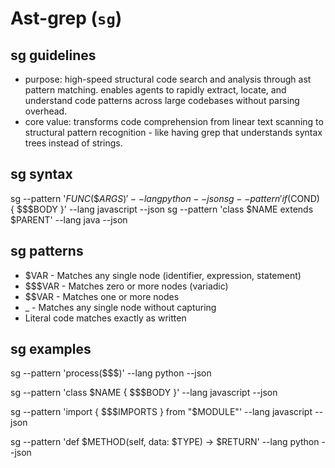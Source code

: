 # Ast-grep (`sg`)
## sg guidelines
- purpose: high-speed structural code search and analysis through ast pattern matching. enables agents to rapidly extract, locate, and understand code patterns across large codebases without parsing overhead.
- core value: transforms code comprehension from linear text scanning to structural pattern recognition - like having grep that understands syntax trees instead of strings.
## sg syntax
sg --pattern '$FUNC($$$ARGS)' --lang python --json
sg --pattern 'if ($COND) { $$$BODY }' --lang javascript --json
sg --pattern 'class $NAME extends $PARENT' --lang java --json
## sg patterns
- $VAR - Matches any single node (identifier, expression, statement)
- $$$VAR - Matches zero or more nodes (variadic)
- $$VAR - Matches one or more nodes
- _ - Matches any single node without capturing
- Literal code matches exactly as written
## sg examples
<!--find all function calls named 'process'-->
sg --pattern 'process($$$)' --lang python --json
<!--extract all class definitions-->
sg --pattern 'class $NAME { $$$BODY }' --lang javascript --json
<!--locate specific import patterns-->
sg --pattern 'import { $$$IMPORTS } from "$MODULE"' --lang javascript --json
<!--find method definitions with specific signatures-->
sg --pattern 'def $METHOD(self, data: $TYPE) -> $RETURN' --lang python --json
